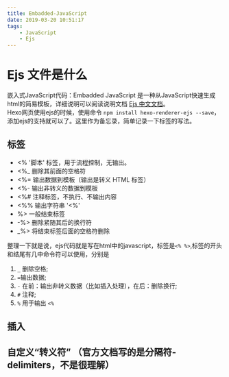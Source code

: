 ```yaml
---
title: Embadded-JavaScript
date: 2019-03-20 10:51:17
tags:
    - JavaScript
    - Ejs
---
```


# Ejs 文件是什么

嵌入式JavaScript代码：Embadded JavaScript 是一种从JavaScript快速生成html的简易模板，详细说明可以阅读说明文档 [Ejs 中文文档](https://ejs.bootcss.com)。  
Hexo网页使用ejs的时候，使用命令 `npm install hexo-renderer-ejs --save`， 添加ejs的支持就可以了。这里作为备忘录，简单记录一下标签的写法。

## 标签 

* <% '脚本' 标签，用于流程控制，无输出。
* <%_ 删除其前面的空格符
* <%= 输出数据到模板（输出是转义 HTML 标签）
* <%- 输出非转义的数据到模板
* <%# 注释标签，不执行、不输出内容
* <%% 输出字符串 '<%'
* %> 一般结束标签
* -%> 删除紧随其后的换行符
* _%> 将结束标签后面的空格符删除

整理一下就是说，ejs代码就是写在html中的javascript，标签是`<% %>`,标签的开头和结尾有几中命令符可以使用，分别是
1. `_` 删除空格;
2. `=`输出数据;
3. `-` 在前：输出非转义数据（比如插入处理），在后：删除换行; 
4. `#` 注释; 
5. `%` 用于输出 `<%`

## 插入


## 自定义“转义符” （官方文档写的是分隔符-delimiters，不是很理解）

